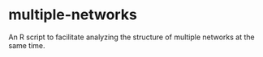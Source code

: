 # multiple-networks
An R script to facilitate analyzing the structure of multiple networks at the same time.
